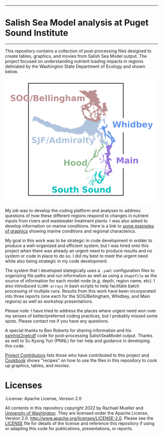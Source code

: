 ***
# Salish Sea Model analysis at Puget Sound Institute 
***
This repository contains a collection of post-processing files designed to create tables, graphics, and movies from Salish Sea Model output.  The project focused on understanding nutrient loading impacts in regions deliniated by the Washington State Department of Ecology and shown below. 

![ECY compliance regions](/graphics/NodeMap_All_ECYcolors.png "ECY compliance regions")

My job was to develop the coding platform and analyses to address questions of how these different regions respond to changes in nutrient inputs from rivers and wastewater treatment plants.  I was also asked to develop information on marine conditions.  Here is a link to [some examples of graphics](/docs/graphic_examples.md) showing marine conditions and regional characterics.  

My goal in this work was to be strategic in code development in ordder to produce a well-organized and efficient system; but I was hired onto this project when there was already an urgent need to produce results and no system or code in place to do so.  I did my best to meet the urgent need while also being strategic in my code development.  

The system that I developed stategically uses a `.yaml` configuration files to organizing file paths and run information as well as using a `shapefile` as the source of information for each model node (e.g. depth, region name, etc).  I also introduced `SLURM arrays` in bash scripts to help facilitate batch processing of multiple runs.  Results from this work have been incorporated into three reports (one each for the SOG/Bellingham, Whidbey, and Main regions) as well as workshop presentations.  

Please note: I have tried to address the places where urgent need won over my senses of better/preferred coding practices, but I probably missed some spots.  Please contact me if you have any questions.  

A special thanks to Ben Roberts for sharing information and his [ssmhist2netcdf](https://github.com/bedaro/ssm-analysis/tree/main/ssmhist2cdf) code for post-processing SalishSeaModel output.  Thanks as well to Su Kyong Yun (PNNL) for her help and guidance in developing this code.  

[Project Contributors](https://github.com/RachaelDMueller/SalishSeaModel-analysis/blob/main/docs/CONTRIBUTORS.rst) lists those who have contributed to this project and [Cookbook](https://github.com/RachaelDMueller/SalishSeaModel-analysis/blob/main/docs/creating_graphics_movies.md) shows "recipes" on how to use the files in this repository to cook up graphics, tables, and movies.  

Licenses
========
:License: Apache License, Version 2.0

All contents in this repository copyright 2022 by Rachael Mueller and [University of Washington](https://www.pugetsoundinstitute.org).  They are licensed under the Apache License, Version 2.0.
http://www.apache.org/licenses/LICENSE-2.0.  Please see the [LICENSE](/LICENSE) file for details of the license and reference this repository if using or adapting this code for publications, presentations, or reports.

